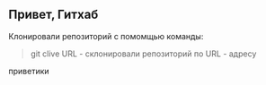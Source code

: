 ## Привет, Гитхаб
Клонировали репозиторий с помомщью команды:
> git clive URL - склонировали репозиторий по URL - адресу

приветики


